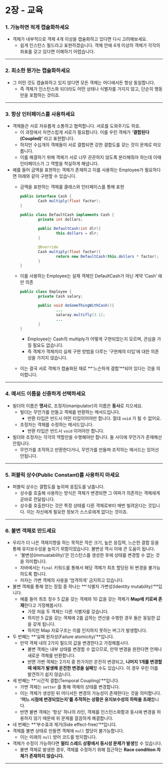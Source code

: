 # 2장 - 교육

### 1. 가능하면 적게 캡슐화하세요

- 객체가 내부적으로 객체 4개 이상을 캡슐화하고 있다면 다시 고려해보세요.
    - 쉽게 인스턴스 필드라고 표현하겠습니다. 객체 안에 4개 이상의 객체가 각각의 좌표를 갖고 있다면 이해하기 어렵습니다.

---

### 2. 최소한 뭔가는 캡슐화하세요

- 그 어떤 것도 캡슐화하고 있지 않다면 모든 객체는 어디에서든 항상 동일합니다.
    - 즉 객체가 인스턴스화 되더라도 어떤 상태나 식별자를 가지지 않고, 단순히 행동만을 포함하는 것이죠.

---

### 3. 항상 인터페이스를 사용하세요

- 객체들은 서로 자유롭게 소통하고 협력합니다. 서로를 도와주기도 하죠.
    - 이 과정에서 자연스럽게 서로가 필요합니다. 이를 우린 객체가 **‘결합된다(Coupled)’** 라고 표현합니다.
    - 하지만 수십개의 객체들이 서로 결합되면 강한 결합도를 갖는 것이 문제로 떠오릅니다.
    - 이를 해결하기 위해 객체가 서로 너무 끈끈하지 않도록 분리해줘야 하는데 이때 인터페이스가 그 역할을 착실하게 해냅니다.
- 예를 들어 금액을 표현하는 객체가 존재하고 이를 사용하는 Employee가 필요하다면 아래와 같이 구현할 수 있습니다.
    - 금액을 표현하는 객체를 클래스와 인터페이스를 통해 표현
        
        ```java
        public interface Cash {
        		Cash multiply(float factor);
        }
        
        public class DefaultCash implements Cash {
        		private int dollars;
        		
        		public DefaultCash(int dlr){
        				this.dollars = dlr;
        		}
        
        		@Override
        		Cash multiply(float factor){
        				return new DefaultCash(this.dollars * factor);
        		}
        }
        ```
        
    - 이를 사용하는 Employee는 실제 객체인 DefaultCash가 아닌 계약 ‘Cash’ 에만 의존
        
        ```java
        public class Employee {
        		private Cash salary;
        
        		public void doSomeThingWithCash(){
        				...
        				salaray.multifly(3.1);
        				...
        		}
        }
        ```
        
        - Employee는 Cash의 multiply가 어떻게 구현되었는지 모르며, 관심을 가질 필요도 없습니다.
        - 즉 객체가 객체끼리 실제 구현 방법을 다루는 ‘구현체의 타입’에 대한 의존성을 가지지 않습니다.
    - 이는 결국 서로 객체가 캡슐화된 채로 **‘느슨하게 결합’**되어 있다는 것을 의미합니다.

---

### 4. 메서드 이름을 신중하게 선택하세요

- 빌더의 이름은 **명사**로, 조정자(manipulator)의 이름은 **동사**로 지으세요.
    - 빌더는 무언가를 만들고 객체를 반환하는 메서드입니다.
        - 반환 타입은 반드시 어떤 타입이어야만 합니다. 절대 `void` 가 될 수 없어요.
    - 조정자는 객체를 수정하는 메서드입니다.
        - 반환 타입은 반드시 `void` 이어야만 합니다.
- 빌더와 조정자는 각각의 역할만을 수행해야만 합니다. 둘 사이에 무언가가 존재해선 안됩니다.
    - 무언가를 조작하고 반환한다거나, 무언가를 만들며 조작하는 메서드는 있어선 안됩니다.

---

### 5. 퍼블릭 상수(Public Constant)를 사용하지 마세요

- 퍼블릭 상수는 결합도를 높히며 응집도를 낮춥니다.
    - 상수를 호출해 사용하는 방식은 객체가 변경되면 그 여파가 의존하는 객체에게 곧바로 전달됩니다.
    - 상수를 호출한다는 것은 특정 상태를 다른 객체로부터 매번 빌려온다는 것입니다. 이는 자신에게 필요한 정보가 스스로에게 없다는 것이죠.

---

### 6. 불변 객체로 만드세요

- 우리가 더 나은 객체지향을 하는 목적은 작은 크기, 높은 응집력, 느슨한 결합 등을 통해 유지보수성을 높히기 위함이었습니다. 불변성 역시 이에 큰 도움이 됩니다.
    - ‘불변성(immuatability)’은 인스턴스를 생성한 후에 상태를 변경할 수 없는 것을 의미합니다.
    - 자바에서는 `final` 키워드를 통해서 해당 객체가 최초 할당된 뒤 변경을 불가능하도록 합니다.
    - 저자는 가변 객체의 사용을 ‘엄격하게’ 금지하고 있습니다.
- 불변 객체를 통해 얻는 장점 중 하나는 **‘식별자 가변성(Identity mutability)’**입니다.
    - 예를 들어 최초 정수 5 값을 갖는 객체와 10 값을 갖는 객체가 **Map에 키로써 존재**한다고 가정해봅시다.
        - 가장 처음 두 객체는 다른 식별자를 갖습니다.
        - 하지만 5 값을 갖는 객체에 2를 곱하는 연산을 수행한 경우 둘은 동일한 값을 갖게 됩니다.
        - 하지만 Map 자료구조는 이를 인지하지 못하는 버그가 발생합니다.
- 두 번째는 **‘실패 원자성(Failure atomicity)’**입니다.
    - 만약 객체 내의 2가지 필드의 값을 변경한다고 가정해봅시다.
        - 불변 객체는 내부 상태를 변경할 수 없으므로, 만약 변경을 원한다면 언제나 새로운 객체를 반환합니다.
        - 반면 가변 객체는 2가지 중 한가지만 온전히 변경되고, **나머지 1개를 변경할 때 예외가 발생해 온전한 변경을 실패**할 수도 있습니다. 이 경우 우린 이를 발견하기 쉽지 않습니다.
- 세 번째는 **‘시간적 결합(Temporal Coupling)’**입니다.
    - 가변 객체는 `setter` 를 통해 객체의 상태를 변경합니다.
    - 이는 객체가 생성된 뒤 어디서든 변경의 가능성이 존재한다는 것을 의미합니다. **‘어느 시점에 변경되었는지’를 추적하는 상황은 유지보수성의 하락을 초래**합니다.
    - 반면 불변 객체는 ‘항상’ 하나의 라인, 객체를 인스턴스화함과 동시에 변경을 허용하지 않기 때문에 위 문제를 깔끔하게 해결합니다.
- 네 번째는 **‘부수효과 제거(Side effect-free)’**입니다.
- 객체를 불변 상태로 만들면 객체에 `null` 할당이 불가능합니다.
    - 이는 미래의 `null` 방어 코드를 방지합니다.
- 객체가 수정이 가능하다면 **멀티 스레드 상황에서 동시성 문제가 발생**할 수 있습니다.
    - 불변 객체로 발생한 경우, 객체를 수정하기 위해 접근하는 **Race condition 자체가 존재하지 않습니다.**

---